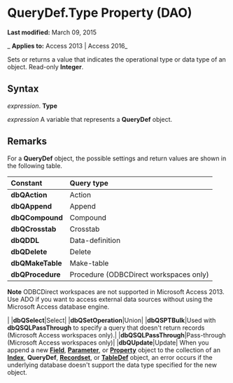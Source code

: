 
# QueryDef.Type Property (DAO)

 **Last modified:** March 09, 2015

 _ **Applies to:** Access 2013 | Access 2016_

Sets or returns a value that indicates the operational type or data type of an object. Read-only **Integer**.


## Syntax

 _expression_. **Type**

 _expression_ A variable that represents a **QueryDef** object.


## Remarks

For a  **QueryDef** object, the possible settings and return values are shown in the following table.



|**Constant**|**Query type**|
|:-----|:-----|
|**dbQAction**|Action|
|**dbQAppend**|Append|
|**dbQCompound**|Compound|
|**dbQCrosstab**|Crosstab|
|**dbQDDL**|Data-definition|
|**dbQDelete**|Delete|
|**dbQMakeTable**|Make-table|
|**dbQProcedure**|Procedure (ODBCDirect workspaces only)
 **Note**  ODBCDirect workspaces are not supported in Microsoft Access 2013. Use ADO if you want to access external data sources without using the Microsoft Access database engine.

|
|**dbQSelect**|Select|
|**dbQSetOperation**|Union|
|**dbQSPTBulk**|Used with  **dbQSQLPassThrough** to specify a query that doesn't return records (Microsoft Access workspaces only).|
|**dbQSQLPassThrough**|Pass-through (Microsoft Access workspaces only)|
|**dbQUpdate**|Update|
When you append a new  **[Field](47282ce2-9b49-ccf9-ad37-c4bb25cfd037.md)**, **[Parameter](194efd23-6086-13ac-beb9-c2aec101d6fe.md)**, or **[Property](a1ecb0db-bb93-a7b5-23c3-0b73f275dfe0.md)** object to the collection of an **[Index](92c32cad-ec8a-1243-1d18-83f50b269ecb.md)**, **QueryDef**, **[Recordset](9774232C-E6DA-175B-FC7F-ED2AB7908FA0.md)**, or **[TableDef](715146b6-c62a-abff-28ee-e6bbe3c08adf.md)** object, an error occurs if the underlying database doesn't support the data type specified for the new object.

